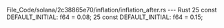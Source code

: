 File_Code/solana/2c38865e70/inflation/inflation_after.rs --- Rust
25 const DEFAULT_INITIAL: f64 = 0.08;                                                                                                                        25 const DEFAULT_INITIAL: f64 = 0.15;

